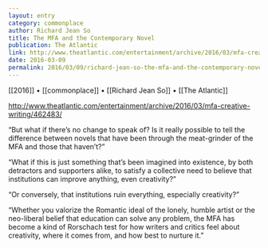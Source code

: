 ```yaml
---
layout: entry
category: commonplace
author: Richard Jean So
title: The MFA and the Contemporary Novel
publication: The Atlantic
link: http://www.theatlantic.com/entertainment/archive/2016/03/mfa-creative-writing/462483/
date: 2016-03-09
permalink: 2016/03/09/richard-jean-so-the-mfa-and-the-contemporary-novel
---
```


[[2016]] • [[commonplace]] • [[Richard Jean So]] • [[The Atlantic]]

http://www.theatlantic.com/entertainment/archive/2016/03/mfa-creative-writing/462483/

“But what if there’s no change to speak of? Is it really possible to tell the difference between novels that have been through the meat-grinder of the MFA and those that haven’t?”

“What if this is just something that’s been imagined into existence, by both detractors and supporters alike, to satisfy a collective need to believe that institutions can improve anything, even creativity?”

“Or conversely, that institutions ruin everything, especially creativity?”

“Whether you valorize the Romantic ideal of the lonely, humble artist or the neo-liberal belief that education can solve any problem, the MFA has become a kind of Rorschach test for how writers and critics feel about creativity, where it comes from, and how best to nurture it.”
